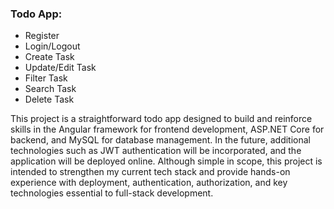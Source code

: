### Todo App:
- Register
- Login/Logout
- Create Task
- Update/Edit Task
- Filter Task
- Search Task
- Delete Task

This project is a straightforward todo app designed to build and reinforce skills in the Angular framework for frontend development, ASP.NET Core for backend, and MySQL for database management. In the future, additional technologies such as JWT authentication will be incorporated, and the application will be deployed online. Although simple in scope, this project is intended to strengthen my current tech stack and provide hands-on experience with deployment, authentication, authorization, and key technologies essential to full-stack development.
